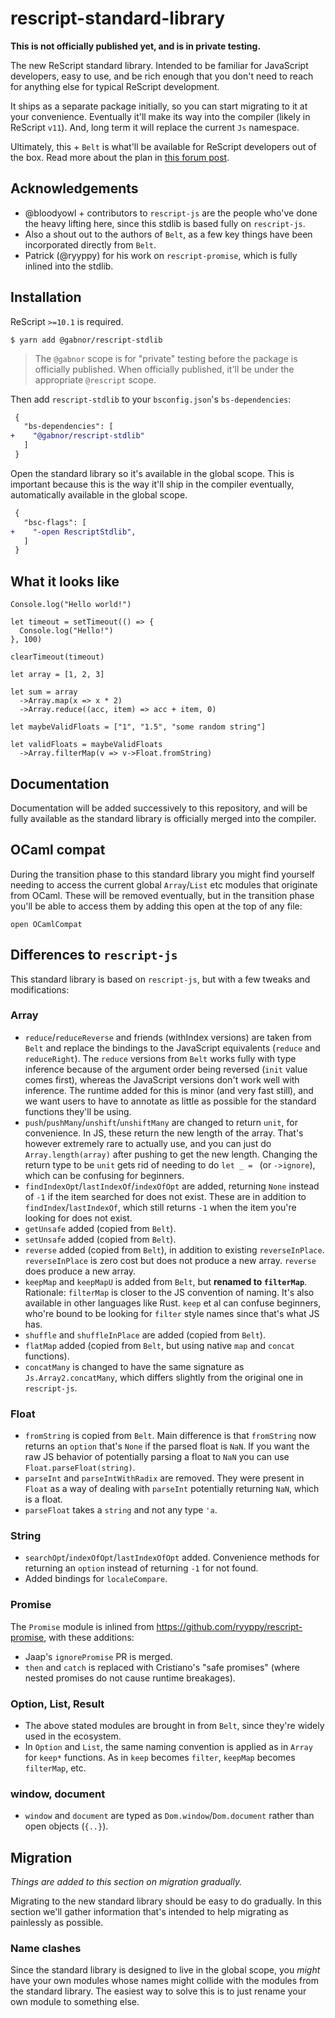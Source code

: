 # rescript-standard-library

**This is not officially published yet, and is in private testing.**

The new ReScript standard library. Intended to be familiar for JavaScript developers, easy to use, and be rich enough that you don't need to reach for anything else for typical ReScript development.

It ships as a separate package initially, so you can start migrating to it at your convenience. Eventually it'll make its way into the compiler (likely in ReScript `v11`). And, long term it will replace the current `Js` namespace.

Ultimately, this + `Belt` is what'll be available for ReScript developers out of the box. Read more about the plan in [this forum post]().

## Acknowledgements

- @bloodyowl + contributors to `rescript-js` are the people who've done the heavy lifting here, since this stdlib is based fully on `rescript-js`.
- Also a shout out to the authors of `Belt`, as a few key things have been incorporated directly from `Belt`.
- Patrick (@ryyppy) for his work on `rescript-promise`, which is fully inlined into the stdlib.

## Installation

ReScript `>=10.1` is required.

```console
$ yarn add @gabnor/rescript-stdlib
```

> The `@gabnor` scope is for "private" testing before the package is officially published. When officially published, it'll be under the appropriate `@rescript` scope.

Then add `rescript-stdlib` to your `bsconfig.json`'s `bs-dependencies`:

```diff
 {
   "bs-dependencies": [
+    "@gabnor/rescript-stdlib"
   ]
 }
```

Open the standard library so it's available in the global scope. This is important because this is the way it'll ship in the compiler eventually, automatically available in the global scope.

```diff
 {
   "bsc-flags": [
+    "-open RescriptStdlib",
   ]
 }
```

## What it looks like

```rescript
Console.log("Hello world!")

let timeout = setTimeout(() => {
  Console.log("Hello!")
}, 100)

clearTimeout(timeout)

let array = [1, 2, 3]

let sum = array
  ->Array.map(x => x * 2)
  ->Array.reduce((acc, item) => acc + item, 0)

let maybeValidFloats = ["1", "1.5", "some random string"]

let validFloats = maybeValidFloats
  ->Array.filterMap(v => v->Float.fromString)
```

## Documentation

Documentation will be added successively to this repository, and will be fully available as the standard library is officially merged into the compiler.

## OCaml compat

During the transition phase to this standard library you might find yourself needing to access the current global `Array`/`List` etc modules that originate from OCaml. These will be removed eventually, but in the transition phase you'll be able to access them by adding this open at the top of any file:

```rescript
open OCamlCompat
```

## Differences to `rescript-js`

This standard library is based on `rescript-js`, but with a few tweaks and modifications:

### Array

- `reduce`/`reduceReverse` and friends (withIndex versions) are taken from `Belt` and replace the bindings to the JavaScript equivalents (`reduce` and `reduceRight`). The `reduce` versions from `Belt` works fully with type inference because of the argument order being reversed (`init` value comes first), whereas the JavaScript versions don't work well with inference. The runtime added for this is minor (and very fast still), and we want users to have to annotate as little as possible for the standard functions they'll be using.
- `push`/`pushMany`/`unshift`/`unshiftMany` are changed to return `unit`, for convenience. In JS, these return the new length of the array. That's however extremely rare to actually use, and you can just do `Array.length(array)` after pushing to get the new length. Changing the return type to be `unit` gets rid of needing to do `let _ = ` (or `->ignore`), which can be confusing for beginners.
- `findIndexOpt`/`lastIndexOf`/`indexOfOpt` are added, returning `None` instead of `-1` if the item searched for does not exist. These are in addition to `findIndex`/`lastIndexOf`, which still returns `-1` when the item you're looking for does not exist.
- `getUnsafe` added (copied from `Belt`).
- `setUnsafe` added (copied from `Belt`).
- `reverse` added (copied from `Belt`), in addition to existing `reverseInPlace`. `reverseInPlace` is zero cost but does not produce a new array. `reverse` does produce a new array.
- `keepMap` and `keepMapU` is added from `Belt`, but **renamed to `filterMap`**. Rationale: `filterMap` is closer to the JS convention of naming. It's also available in other languages like Rust. `keep` et al can confuse beginners, who're bound to be looking for `filter` style names since that's what JS has.
- `shuffle` and `shuffleInPlace` are added (copied from `Belt`).
- `flatMap` added (copied from `Belt`, but using native `map` and `concat` functions).
- `concatMany` is changed to have the same signature as `Js.Array2.concatMany`, which differs slightly from the original one in `rescript-js`.

### Float

- `fromString` is copied from `Belt`. Main difference is that `fromString` now returns an `option` that's `None` if the parsed float is `NaN`. If you want the raw JS behavior of potentially parsing a float to `NaN` you can use `Float.parseFloat(string)`.
- `parseInt` and `parseIntWithRadix` are removed. They were present in `Float` as a way of dealing with `parseInt` potentially returning `NaN`, which is a float.
- `parseFloat` takes a `string` and not any type `'a`.

### String

- `searchOpt`/`indexOfOpt`/`lastIndexOfOpt` added. Convenience methods for returning an `option` instead of returning `-1` for not found.
- Added bindings for `localeCompare`.

### Promise

The `Promise` module is inlined from https://github.com/ryyppy/rescript-promise, with these additions:

- Jaap's `ignorePromise` PR is merged.
- `then` and `catch` is replaced with Cristiano's "safe promises" (where nested promises do not cause runtime breakages).

### Option, List, Result

- The above stated modules are brought in from `Belt`, since they're widely used in the ecosystem.
- In `Option` and `List`, the same naming convention is applied as in `Array` for `keep*` functions. As in `keep` becomes `filter`, `keepMap` becomes `filterMap`, etc.

### window, document

- `window` and `document` are typed as `Dom.window`/`Dom.document` rather than open objects (`{..}`).

## Migration

_Things are added to this section on migration gradually._

Migrating to the new standard library should be easy to do gradually. In this section we'll gather information that's intended to help migrating as painlessly as possible.

### Name clashes

Since the standard library is designed to live in the global scope, you _might_ have your own modules whose names might collide with the modules from the standard library. The easiest way to solve this is to just rename your own module to something else.
